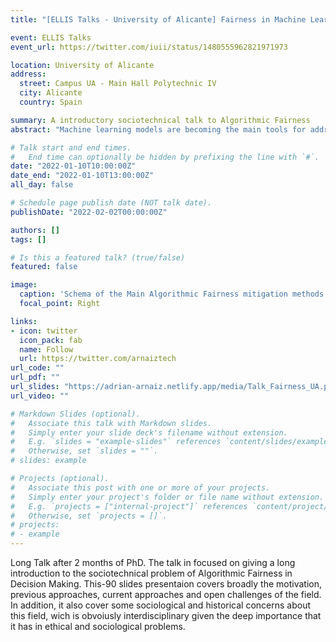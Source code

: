 ```yaml
---
title: "[ELLIS Talks - University of Alicante] Fairness in Machine Learning: From introduction to current approaches"

event: ELLIS Talks
event_url: https://twitter.com/iuii/status/1480555962821971973

location: University of Alicante
address:
  street: Campus UA - Main Hall Polytechnic IV
  city: Alicante
  country: Spain

summary: A introductory sociotechnical talk to Algorithmic Fairness
abstract: "Machine learning models are becoming the main tools for addressing complex societal problems and are also increasingly deployed to make or support decisions about individuals in many consequential areas of their lives, from justice to healthcare. Therefore, the ethical implications of such decisions, including concepts such as privacy, transparency, accountability, reliability, autonomy, and fairness need to be taken into account. Specifically, we will explain the current landscape in AI Fairness, from the sources of the bias and different algorithmic fairness approaches to their limitations and cutting-edge approaches. The main goal is to provide a general overview of what is Fairness as well as the main research challenges that the community has to address **from a sociotechnical** perspective."

# Talk start and end times.
#   End time can optionally be hidden by prefixing the line with `#`.
date: "2022-01-10T10:00:00Z"
date_end: "2022-01-10T13:00:00Z"
all_day: false

# Schedule page publish date (NOT talk date).
publishDate: "2022-02-02T00:00:00Z"

authors: []
tags: []

# Is this a featured talk? (true/false)
featured: false

image:
  caption: 'Schema of the Main Algorithmic Fairness mitigation methods'
  focal_point: Right

links:
- icon: twitter
  icon_pack: fab
  name: Follow
  url: https://twitter.com/arnaiztech
url_code: ""
url_pdf: ""
url_slides: "https://adrian-arnaiz.netlify.app/media/Talk_Fairness_UA.pdf"
url_video: ""

# Markdown Slides (optional).
#   Associate this talk with Markdown slides.
#   Simply enter your slide deck's filename without extension.
#   E.g. `slides = "example-slides"` references `content/slides/example-slides.md`.
#   Otherwise, set `slides = ""`.
# slides: example

# Projects (optional).
#   Associate this post with one or more of your projects.
#   Simply enter your project's folder or file name without extension.
#   E.g. `projects = ["internal-project"]` references `content/project/deep-learning/index.md`.
#   Otherwise, set `projects = []`.
# projects:
# - example
---
```



Long Talk after 2 months of PhD. The talk in focused on giving a long introduction to the sociotechnical problem of Algorithmic Fairness in Decision Making. This-90 slides presentaion covers broadly the motivation, previous approaches, current approaches and open challenges of the field. In addition, it also cover some sociological and historical concerns about this field, wich is obvoiusly interdisciplinary given the deep importance that it has in ethical and sociological problems.

